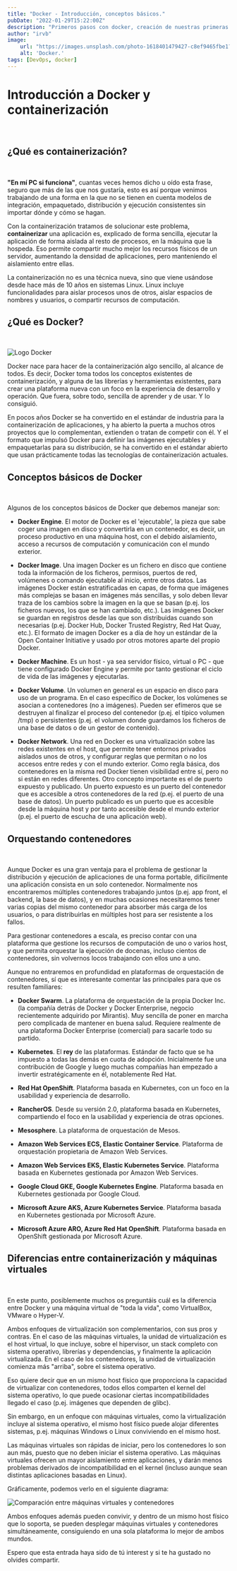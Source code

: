 ```yaml
---
title: "Docker - Introducción, conceptos básicos."
pubDate: "2022-01-29T15:22:00Z"
description: "Primeros pasos con docker, creación de nuestras primeras imágenes mediante el fichero dockerfile."
author: "irvb"
image:
    url: "https://images.unsplash.com/photo-1618401479427-c8ef9465fbe1?ixlib=rb-1.2.1&ixid=MnwxMjA3fDB8MHxwaG90by1wYWdlfHx8fGVufDB8fHx8&auto=format&fit=crop&w=2043&q=80"
    alt: 'Docker.'
tags: [DevOps, docker]
---
```



# Introducción a Docker y containerización

<br>

## ¿Qué es containerización?

<br>

**"En mí PC si funciona"**, cuantas veces hemos dicho u oído esta frase, seguro que más de las que nos gustaría, esto es así porque venimos trabajando de una forma en la que no se tienen
en cuenta modelos de integración, empaquetado, distribución y ejecución consistentes sin importar dónde y cómo se hagan.

Con la containerización tratamos de solucionar este problema, **containerizar** una aplicación es, explicado de forma sencilla, ejecutar la aplicación de forma
aislada al resto de procesos, en la máquina que la hospeda. Eso permite compartir mucho mejor los recursos físicos de un servidor,
aumentando la densidad de aplicaciones, pero manteniendo el aislamiento entre ellas.

La containerización no es una técnica nueva, sino que viene usándose desde hace más de 10 años en sistemas Linux. Linux incluye funcionalidades para aislar procesos unos de otros,
aislar espacios de nombres y usuarios, o compartir recursos de computación.

## ¿Qué es Docker?

<br>

![Logo Docker](/img/docker/docker.png)

Docker nace para hacer de la containerización algo sencillo, al alcance de todos. Es decir, Docker toma todos los conceptos existentes de containerización,
y alguna de las librerías y herramientas existentes, para crear una plataforma nueva con un foco en la experiencia de desarrollo y operación.
Que fuera, sobre todo, sencilla de aprender y de usar. Y lo consiguió.

En pocos años Docker se ha convertido en el estándar de industria para la containerización de aplicaciones,
y ha abierto la puerta a muchos otros proyectos que lo complementan, extienden o tratan de competir con él.
Y el formato que impulsó Docker para definir las imágenes ejecutables y empaquetarlas para su distribución, se ha convertido en el estándar abierto que usan
prácticamente todas las tecnologías de containerización actuales.

## Conceptos básicos de Docker

<br>

Algunos de los conceptos básicos de Docker que debemos manejar son:
<br>

- **Docker Engine**. El motor de Docker es el 'ejecutable', la pieza que sabe coger una imagen en disco y convertirla en un contenedor, es decir,
  un proceso productivo en una máquina host, con el debido aislamiento, acceso a recursos de computación y comunicación con el mundo exterior.

- **Docker Image**. Una imagen Docker es un fichero en disco que contiene toda la información de los ficheros, permisos, puertos de red, volúmenes
  o comando ejecutable al inicio, entre otros datos. Las imágenes Docker están estratificadas en capas, de forma que imágenes más complejas
  se basan en imágenes más sencillas, y solo deben llevar traza de los cambios sobre la imagen en la que se basan (p.ej. los ficheros nuevos,
  los que se han cambiado, etc.). Las imágenes Docker se guardan en registros desde las que son distribuidas cuando son necesarias
  (p.ej. Docker Hub, Docker Trusted Registry, Red Hat Quay, etc.). El formato de imagen Docker es a día de hoy un estándar de la Open Container Initiative
  y usado por otros motores aparte del propio Docker.

- **Docker Machine**. Es un host - ya sea servidor físico, virtual o PC - que tiene configurado Docker Engine y permite por tanto gestionar el ciclo de vida de las imágenes y ejecutarlas.

- **Docker Volume**. Un volumen en general es un espacio en disco para uso de un programa. En el caso específico de Docker,
  los volúmenes se asocian a contenedores (no a imágenes). Pueden ser efímeros que se destruyen al finalizar el proceso del contenedor (p.ej. el típico volumen /tmp)
  o persistentes (p.ej. el volumen donde guardamos los ficheros de una base de datos o de un gestor de contenido).

- **Docker Network**. Una red en Docker es una virtualización sobre las redes existentes en el host,
  que permite tener entornos privados aislados unos de otros, y configurar reglas que permitan o no los accesos entre redes y con el mundo exterior.
  Como regla básica, dos contenedores en la misma red Docker tienen visibilidad entre sí, pero no si están en redes diferentes.
  Otro concepto importante es el de puerto expuesto y publicado. Un puerto expuesto es un puerto del contenedor que es accesible a otros contenedores de la red
  (p.ej. el puerto de una base de datos). Un puerto publicado es un puerto que es accesible desde la máquina host y por tanto accesible desde el mundo exterior
  (p.ej. el puerto de escucha de una aplicación web).

## Orquestando contenedores

<br>

Aunque Docker es una gran ventaja para el problema de gestionar la distribución y ejecución de aplicaciones de una forma portable,
difícilmente una aplicación consista en un solo contenedor. Normalmente nos encontraremos múltiples contenedores trabajando juntos
(p.ej. app front, el backend, la base de datos), y en muchas ocasiones necesitaremos tener varias copias del mismo contenedor para absorber
más carga de los usuarios, o para distribuirlas en múltiples host para ser resistente a los fallos.

Para gestionar contenedores a escala, es preciso contar con una plataforma que gestione los recursos de computación de uno o varios host,
y que permita orquestar la ejecución de docenas, incluso cientos de contenedores, sin volvernos locos trabajando con ellos uno a uno.

Aunque no entraremos en profundidad en plataformas de orquestación de contenedores, sí que es
interesante comentar las principales para que os resulten familiares:

- **Docker Swarm**. La plataforma de orquestación de la propia Docker Inc. (la compañía detrás de Docker y Docker Enterprise, negocio recientemente adquirido por Mirantis).
  Muy sencilla de poner en marcha pero complicada de mantener en buena salud. Requiere realmente de una plataforma Docker Enterprise (comercial) para sacarle todo su partido.

- **Kubernetes**. El **rey** de las plataformas. Estándar de facto que se ha impuesto a todas las demás en cuota de adopción.
  Inicialmente fue una contribución de Google y luego muchas compañías han empezado a invertir estratégicamente en él, notablemente Red Hat.

- **Red Hat OpenShift**. Plataforma basada en Kubernetes, con un foco en la usabilidad y experiencia de desarrollo.

- **RancherOS**. Desde su versión 2.0, plataforma basada en Kubernetes, compartiendo el foco en la usabilidad y experiencia de otras opciones.

- **Mesosphere**. La plataforma de orquestación de Mesos.

- **Amazon Web Services ECS, Elastic Container Service**. Plataforma de orquestación propietaria de Amazon Web Services.

- **Amazon Web Services EKS, Elastic Kubernetes Service**. Plataforma basada en Kubernetes gestionada por Amazon Web Services.

- **Google Cloud GKE, Google Kubernetes Engine**. Plataforma basada en Kubernetes gestionada por Google Cloud.

- **Microsoft Azure AKS, Azure Kubernetes Service**. Plataforma basada en Kubernetes gestionada por Microsoft Azure.

- **Microsoft Azure ARO, Azure Red Hat OpenShift**. Plataforma basada en OpenShift gestionada por Microsoft Azure.

## Diferencias entre containerización y máquinas virtuales

<br>

En este punto, posiblemente muchos os preguntáis cuál es la diferencia entre Docker y una máquina virtual de "toda la vida", como VirtualBox, VMware o Hyper-V.

Ambos enfoques de virtualización son complementarios, con sus pros y contras. En el caso de las máquinas virtuales, la unidad de virtualización es el host virtual, lo que incluye, sobre el hipervisor, un stack completo con sistema operativo, librerías y dependencias, y finalmente la aplicación virtualizada. En el caso de los contenedores, la unidad de virtualización comienza más "arriba", sobre el sistema operativo.

Eso quiere decir que en un mismo host físico que proporciona la capacidad de virtualizar con contenedores, todos ellos comparten el kernel del sistema operativo, lo que puede ocasionar ciertas incompatibilidades llegado el caso (p.ej. imágenes que dependen de glibc).

Sin embargo, en un enfoque con máquinas virtuales, como la virtualización incluye al sistema operativo, el mismo host físico puede alojar diferentes sistemas, p.ej. máquinas Windows o Linux conviviendo en el mismo host.

Las máquinas virtuales son rápidas de iniciar, pero los contenedores lo son aun más, puesto que no deben iniciar el sistema operativo. Las máquinas virtuales ofrecen un mayor aislamiento entre aplicaciones, y darán menos problemas derivados de incompatibilidad en el kernel (incluso aunque sean distintas aplicaciones basadas en Linux).

Gráficamente, podemos verlo en el siguiente diagrama:

![Comparación entre máquinas virtuales y contenedores](/img/docker/comp-vm-cont.png)

Ambos enfoques además pueden convivir, y dentro de un mismo host físico que lo soporta, se pueden desplegar máquinas virtuales y contenedores simultáneamente, consiguiendo en una sola plataforma lo mejor de ambos mundos.

Espero que esta entrada haya sido de tú interest y si te ha gustado no olvides compartir.
